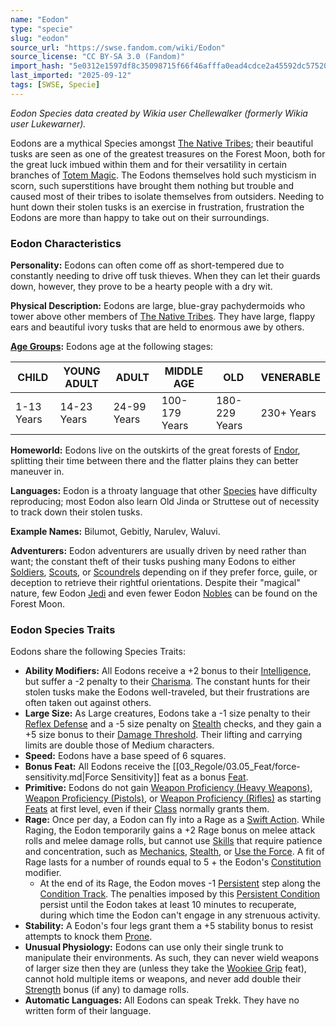 ```yaml
---
name: "Eodon"
type: "specie"
slug: "eodon"
source_url: "https://swse.fandom.com/wiki/Eodon"
source_license: "CC BY-SA 3.0 (Fandom)"
import_hash: "5e0312e1597df8c35098715f66f46afffa0ead4cdce2a45592dc57520d189c21"
last_imported: "2025-09-12"
tags: [SWSE, Specie]
---
```

*Eodon Species data created by Wikia user Chellewalker (formerly Wikia user Lukewarner).*

Eodons are a mythical Species amongst [The Native Tribes](https://swse.fandom.com/wiki/The_Native_Tribes); their beautiful tusks are seen as one of the greatest treasures on the Forest Moon, both for the great luck imbued within them and for their versatility in certain branches of [Totem Magic](https://swse.fandom.com/wiki/Totem_Magic). The Eodons themselves hold such mysticism in scorn, such superstitions have brought them nothing but trouble and caused most of their tribes to isolate themselves from outsiders. Needing to hunt down their stolen tusks is an exercise in frustration, frustration the Eodons are more than happy to take out on their surroundings.

### Eodon Characteristics
**Personality:** Eodons can often come off as short-tempered due to constantly needing to drive off tusk thieves. When they can let their guards down, however, they prove to be a hearty people with a dry wit.

**Physical Description:** Eodons are large, blue-gray pachydermoids who tower above other members of [The Native Tribes](https://swse.fandom.com/wiki/The_Native_Tribes). They have large, flappy ears and beautiful ivory tusks that are held to enormous awe by others.

**[Age Groups](https://swse.fandom.com/wiki/Age_Groups):** Eodons age at the following stages:

| CHILD | YOUNG ADULT | ADULT | MIDDLE AGE | OLD | VENERABLE |
| --- | --- | --- | --- | --- | --- |
| 1-13 Years | 14-23 Years | 24-99 Years | 100-179 Years | 180-229 Years | 230+ Years |

**Homeworld:** Eodons live on the outskirts of the great forests of [Endor](https://swse.fandom.com/wiki/Endor), splitting their time between there and the flatter plains they can better maneuver in.

**Languages:** Eodon is a throaty language that other [Species](https://swse.fandom.com/wiki/Species) have difficulty reproducing; most Eodon also learn Old Jinda or Struttese out of necessity to track down their stolen tusks.

**Example Names:** Bilumot, Gebitly, Narulev, Waluvi.

**Adventurers:** Eodon adventurers are usually driven by need rather than want; the constant theft of their tusks pushing many Eodons to either [Soldiers](https://swse.fandom.com/wiki/Soldiers), [Scouts](https://swse.fandom.com/wiki/Scouts), or [Scoundrels](https://swse.fandom.com/wiki/Scoundrels) depending on if they prefer force, guile, or deception to retrieve their rightful orientations. Despite their "magical" nature, few Eodon [Jedi](https://swse.fandom.com/wiki/Jedi) and even fewer Eodon [Nobles](https://swse.fandom.com/wiki/Nobles) can be found on the Forest Moon.
### Eodon Species Traits
Eodons share the following Species Traits:
- **Ability Modifiers:** All Eodons receive a +2 bonus to their [Intelligence](https://swse.fandom.com/wiki/Intelligence), but suffer a -2 penalty to their [Charisma](https://swse.fandom.com/wiki/Charisma). The constant hunts for their stolen tusks make the Eodons well-traveled, but their frustrations are often taken out against others.
- **Large Size:** As Large creatures, Eodons take a -1 size penalty to their [Reflex Defense](https://swse.fandom.com/wiki/Reflex_Defense) and a -5 size penalty on [Stealth](https://swse.fandom.com/wiki/Stealth) checks, and they gain a +5 size bonus to their [Damage Threshold](https://swse.fandom.com/wiki/Damage_Threshold). Their lifting and carrying limits are double those of Medium characters.
- **Speed:** Eodons have a base speed of 6 squares.
- **Bonus Feat:** All Eodons receive the [[03_Regole/03.05_Feat/force-sensitivity.md|Force Sensitivity]] feat as a bonus [Feat](https://swse.fandom.com/wiki/Feat).
- **Primitive:** Eodons do not gain [Weapon Proficiency (Heavy Weapons)](https://swse.fandom.com/wiki/Weapon_Proficiency_(Heavy_Weapons)), [Weapon Proficiency (Pistols)](https://swse.fandom.com/wiki/Weapon_Proficiency_(Pistols)), or [Weapon Proficiency (Rifles)](https://swse.fandom.com/wiki/Weapon_Proficiency_(Rifles)) as starting [Feats](https://swse.fandom.com/wiki/Feats) at first level, even if their [Class](https://swse.fandom.com/wiki/Class) normally grants them.
- **Rage:** Once per day, a Eodon can fly into a Rage as a [Swift Action](https://swse.fandom.com/wiki/Swift_Action). While Raging, the Eodon temporarily gains a +2 Rage bonus on melee attack rolls and melee damage rolls, but cannot use [Skills](https://swse.fandom.com/wiki/Skills) that require patience and concentration, such as [Mechanics](https://swse.fandom.com/wiki/Mechanics), [Stealth](https://swse.fandom.com/wiki/Stealth), or [Use the Force](https://swse.fandom.com/wiki/Use_the_Force). A fit of Rage lasts for a number of rounds equal to 5 + the Eodon's [Constitution](https://swse.fandom.com/wiki/Constitution) modifier.
    - At the end of its Rage, the Eodon moves -1 [Persistent](https://swse.fandom.com/wiki/Persistent) step along the [Condition Track](https://swse.fandom.com/wiki/Condition_Track). The penalties imposed by this [Persistent Condition](https://swse.fandom.com/wiki/Persistent_Condition) persist until the Eodon takes at least 10 minutes to recuperate, during which time the Eodon can't engage in any strenuous activity.
- **Stability:** A Eodon's four legs grant them a +5 stability bonus to resist attempts to knock them [Prone](https://swse.fandom.com/wiki/Prone).
- **Unusual Physiology:** Eodons can use only their single trunk to manipulate their environments. As such, they can never wield weapons of larger size then they are (unless they take the [Wookiee Grip](https://swse.fandom.com/wiki/Wookiee_Grip) feat), cannot hold multiple items or weapons, and never add double their [Strength](https://swse.fandom.com/wiki/Strength) bonus (if any) to damage rolls.
- **Automatic Languages:** All Eodons can speak Trekk. They have no written form of their language.